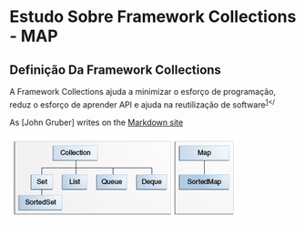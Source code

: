 # Estudo Sobre Framework Collections - MAP
## Definição Da Framework Collections  
A Framework Collections ajuda a minimizar o esforço de programação, reduz o esforço de aprender API e ajuda na reutilização de software<sup>[1]</<sup>

As [John Gruber] writes on the [Markdown site][df1]

[df1]: <http://daringfireball.net/projects/markdown/>
[1]: <https://docs.oracle.com/javase/tutorial/collections/intro/index.html>

![image](https://github.com/Henrique194/DevJava/blob/main/Collections/colls-coreInterfaces.gif)
